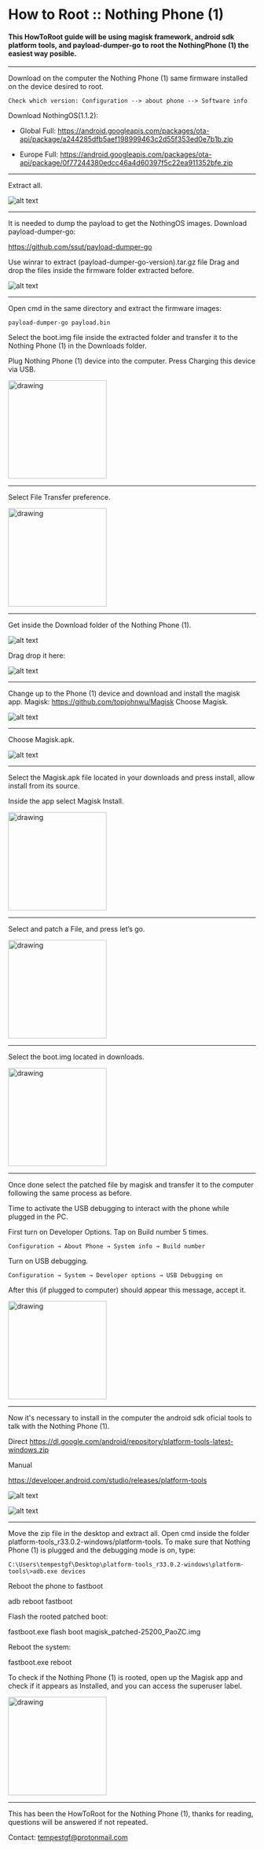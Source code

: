 # How to Root :: Nothing Phone (1)

#### This HowToRoot guide will be using magisk framework, android sdk platform tools, and payload-dumper-go to root the NothingPhone (1) the easiest way posible.
---
Download on the computer the Nothing Phone (1) same firmware installed on the device desired to root. 

`Check which version: Configuration --> about phone --> Software info`

Download NothingOS(1.1.2):

- Global
Full: https://android.googleapis.com/packages/ota-api/package/a244285dfb5aef198999463c2d55f353ed0e7b1b.zip

- Europe
Full: https://android.googleapis.com/packages/ota-api/package/0f77244380edcc46a4d60397f5c22ea911352bfe.zip
---
Extract all.

![alt text](images/extract.png)

---
It is needed to dump the payload to get the NothingOS images.
Download payload-dumper-go:

https://github.com/ssut/payload-dumper-go

Use winrar to extract (payload-dumper-go-version).tar.gz file
Drag and drop the files inside the firmware folder extracted before.

![alt text](images/paydumpfiles.png)



---

Open cmd in the same directory and extract the firmware images:

```
payload-dumper-go payload.bin
```

Select the boot.img file inside the extracted folder and transfer it to the Nothing Phone (1) in the Downloads folder.

Plug Nothing Phone (1) device into the computer. Press Charging this device via USB.

<img src="images/Phone/notification.png" alt="drawing" width="200"/>

---

Select File Transfer preference.

<img src="images/Phone/transfer.png" alt="drawing" width="200"/>

---

Get inside the Download folder of the Nothing Phone (1).

![alt text](images/home.png)

Drag drop it here:

![alt text](images/Download.png)

---

Change up to the Phone (1) device and download and install the magisk app.
Magisk: 
https://github.com/topjohnwu/Magisk
Choose Magisk.

![alt text](images/magiskgithub.png)

---

Choose Magisk.apk.

![alt text](images/assetsmagisk.png)

---

Select the Magisk.apk file located in your downloads and press install, allow install from its source.

Inside the app select Magisk Install.

<img src="images/Phone/magisknotinstalled.png" alt="drawing" width="200"/>

---

Select and patch a File, and press let’s go.

<img src="images/Phone/patch.png" alt="drawing" width="200"/>

---

Select the boot.img located in downloads.

<img src="images/Phone/boot.png" alt="drawing" width="200"/>

---

Once done select the patched file by magisk and transfer it to the computer following the same process as before.

Time to activate the USB debugging to interact with the phone while plugged in the PC.

First turn on Developer Options. Tap on Build number 5 times.

`Configuration → About Phone → System info → Build number`

Turn on USB debugging.

`Configuration → System → Developer options → USB Debugging on`

After this (if plugged to computer) should appear this message, accept it.

<img src="images/Phone/allowdebug.png" alt="drawing" width="200"/>

---

Now it's necessary to install in the computer the android sdk oficial tools to talk with the Nothing Phone (1).

Direct
 https://dl.google.com/android/repository/platform-tools-latest-windows.zip

Manual

https://developer.android.com/studio/releases/platform-tools

![alt text](images/downloadsplatools.png)

![alt text](images/downbuttonpt.png)

---

Move the zip file in the desktop and extract all.
Open cmd inside the folder  platform-tools_r33.0.2-windows/platform-tools.
To make sure that Nothing Phone (1) is plugged and the debugging mode is on, type:
```
C:\Users\tempestgf\Desktop\platform-tools_r33.0.2-windows\platform-tools\>adb.exe devices
```

Reboot the phone to fastboot 

adb reboot fastboot

Flash the rooted patched boot:

fastboot.exe flash boot magisk_patched-25200_PaoZC.img

Reboot the system:

fastboot.exe reboot

To check if the Nothing Phone (1) is rooted, open up the Magisk app and check if it appears as Installed, and you can access the superuser label.

<img src="images/Phone/magisk.png" alt="drawing" width="200"/>

---

This has been the HowToRoot for the Nothing Phone (1), thanks for reading, questions will be answered if not repeated.

Contact: tempestgf@protonmail.com





